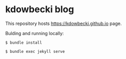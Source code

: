 # kdowbecki blog

This repository hosts https://kdowbecki.github.io page.

Bulding and running locally:

```
$ bundle install
```
```
$ bundle exec jekyll serve
```